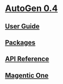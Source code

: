 # [AutoGen 0.4](https://github.com/microsoft/autogen)

## [User Guide](https://microsoft.github.io/autogen/0.4.0.dev11/user-guide/index.html)

## [Packages](https://microsoft.github.io/autogen/0.4.0.dev11/packages/index.html)
## [API Reference](https://microsoft.github.io/autogen/0.4.0.dev11/reference/index.html)
## [Magentic One](https://github.com/microsoft/autogen/tree/main/python/packages/autogen-magentic-one)